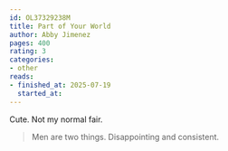 ```yaml
---
id: OL37329238M
title: Part of Your World
author: Abby Jimenez
pages: 400
rating: 3
categories:
- other
reads:
- finished_at: 2025-07-19
  started_at:
---
```


Cute. Not my normal fair.

> Men are two things. Disappointing and consistent.